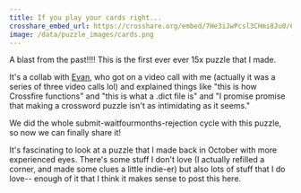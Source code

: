 ```yaml
---
title: If you play your cards right...
crosshare_embed_url: https://crosshare.org/embed/7He3iJwPcsl3CHmi8Ju0/6GZEUgttSaMcNGI8CIiXptC8S1E3
image: /data/puzzle_images/cards.png
---
```


A blast from the past!!!! This is the first ever ever 15x puzzle that I made.

It's a collab with <a href="https://twitter.com/EvanSaysHello" target="_blank">Evan</a>, who got on a video call with me (actually it was a series of three video calls lol) and explained things like "this is how Crossfire functions" and "this is what a .dict file is" and "I promise promise that making a crossword puzzle isn't as intimidating as it seems."

We did the whole submit-waitfourmonths-rejection cycle with this puzzle, so now we can finally share it!

It's fascinating to look at a puzzle that I made back in October with more experienced eyes. There's some stuff I don't love (I actually refilled a corner, and made some clues a little indie-er) but also lots of stuff that I do love-- enough of it that I think it makes sense to post this here.

